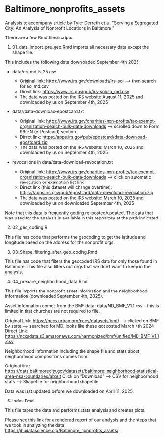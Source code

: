 # Baltimore_nonprofits_assets

Analysis to accompany article by Tyler Derreth et al. "Serving a Segregated City: An Analysis of Nonprofit Locations in Baltimore "

There are a few Rmd files/scripts.

1) 01_data_import_pre_geo.Rmd imports all necessary data except the shape file.

This includes the following data downloaded September 4th 2025:

- data/eo_md_5_25.csv
  - Original link:  https://www.irs.gov/downloads/irs-soi --> then search for eo_md.csv
  - Direct link: https://www.irs.gov/pub/irs-soi/eo_md.csv
  - The data was posted on the IRS website August 11, 2025 and downloaded by us on September 4th, 2025

- data//data-download-epostcard.txt
  - Original link: https://www.irs.gov/charities-non-profits/tax-exempt-organization-search-bulk-data-downloads --> scrolled down to Form 990-N (e-Postcard) section
  - Direct link: https://apps.irs.gov/pub/epostcard/data-download-epostcard.zip 
  - The data was posted on the IRS website: March 10, 2025 and downloaded by us on September 4th, 2025
 
- revocations in data/data-download-revocation.txt
  - Original link: https://www.irs.gov/charities-non-profits/tax-exempt-organization-search-bulk-data-downloads --> click on automatic revocation or exemption list link
  - Direct link (this dataset will change overtime): https://apps.irs.gov/pub/epostcard/data-download-revocation.zip
  - The data was posted on the IRS website: March 10, 2025 and downloaded by us on downloaded September 4th, 2025


Note that this data is frequently getting re-posted/updated. The data that was used for the analysis is available in this repository at the path indicated.

2) 02_geo_coding.R 

This file has code that performs the geocoding to get the latitude and longitude based on the address for the nonprofit orgs.

3) 03_Shape_filtering_after_geo_coding.Rmd

This file has code that filters the geocoded IRS data for only those found in Baltimore. This file also filters out orgs that we don't want to keep in the analysis.

4) 04_prepare_neighborhood_data.Rmd

This file imports the nonprofit asset information and the neighborhood information (downloaded September 4th, 2025).

Asset information comes from the BMF data: data/MD_BMF_V1.1.csv - this is limited in that churches are not required to file.

Original Link: https://nccs.urban.org/nccs/datasets/bmf/ --> clicked on BMF by state --> searched for MD, looks like these got posted March 4th 2024
Direct Link:  https://nccsdata.s3.amazonaws.com/harmonized/bmf/unified/MD_BMF_V1.1.csv  

Neighborhood information including the shape file and stats about neighborhood compositions comes from:

Original link: https://data.baltimorecity.gov/datasets/baltimore::neighborhood-statistical-area-nsa-boundaries/about
Click on "Download" --> CSV for neighborhood stats 
                    --> Shapefile for neighborhood shapefile

Data was last updated before we downloaded on April 11, 2025.

5) index.Rmd

This file takes the data and performs stats analysis and creates plots.


Please see this link for a rendered report of our analysis and the steps that we took in analyzing the data: https://jhudatascience.org/Baltimore_nonprofits_assets/. 
